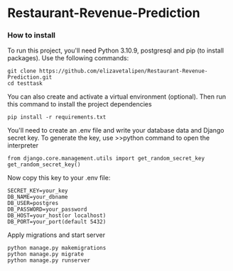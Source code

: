# Restaurant-Revenue-Prediction 
### How to install

To run this project, you'll need Python 3.10.9, postgresql and pip (to install packages).
Use the following commands: 
```
git clone https://github.com/elizavetalipen/Restaurant-Revenue-Prediction.git
cd testtask
```
You can also create and activate a virtual environment (optional).
Then run this command to install the project dependencies
```
pip install -r requirements.txt
```
You'll need to create an .env file and write your database data and Django secret key.
To generate the key, use >>python command to open the interpreter
```
from django.core.management.utils import get_random_secret_key
get_random_secret_key()
```
Now copy this key to your .env file:
```
SECRET_KEY=your_key
DB_NAME=your_dbname
DB_USER=postgres
DB_PASSWORD=your_password
DB_HOST=your_host(or localhost)
DB_PORT=your_port(default 5432)
```
Apply migrations and start server
```
python manage.py makemigrations
python manage.py migrate
python manage.py runserver
```
